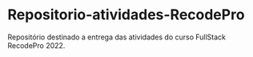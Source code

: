 # Repositorio-atividades-RecodePro
Repositório destinado a entrega das atividades do curso FullStack RecodePro 2022.
